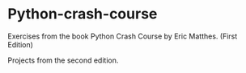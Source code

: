 # Python-crash-course

Exercises from the book Python Crash Course by Eric Matthes. (First Edition)

Projects from the second edition.
